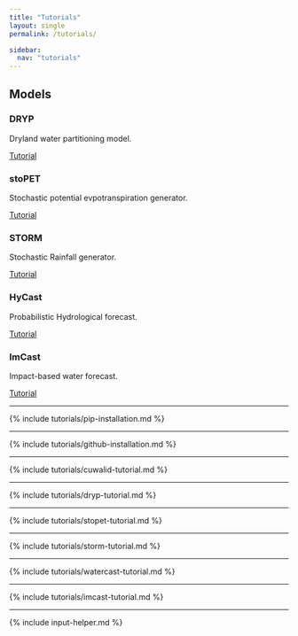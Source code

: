 ```yaml
---
title: "Tutorials"
layout: single
permalink: /tutorials/

sidebar:
  nav: "tutorials"
---
```


<link rel="stylesheet" href="{{ '/assets/css/model-card.css' | relative_url }}">

## Models

<div class="model-container">
  <div class="model-card">
    <h3>DRYP</h3>
    <p>Dryland water partitioning model.</p>
    <a href="/model-info/#dryp-tutorial" class="btn btn--primary">Tutorial</a>
  </div>
  <div class="model-card">
    <h3>stoPET</h3>
    <p>Stochastic potential evpotranspiration generator.</p>
    <a href="/model-info/#stopet-tutorial" class="btn btn--primary">Tutorial</a>
  </div>
  <div class="model-card">
    <h3>STORM</h3>
    <p>Stochastic Rainfall generator.</p>
    <a href="/model-info/#storm-tutorial" class="btn btn--primary">Tutorial</a>
  </div>
  <div class="model-card">
    <h3>HyCast</h3>
    <p>Probabilistic Hydrological forecast.</p>
    <a href="/model-info/#watercast-tutorial" class="btn btn--primary">Tutorial</a>
  </div>
  <div class="model-card">
    <h3>ImCast</h3>
    <p>Impact-based water forecast.</p>
    <a href="/model-info/#imcast-tutorial" class="btn btn--primary">Tutorial</a>
  </div>
</div>


---

{% include tutorials/pip-installation.md %}

---

{% include tutorials/github-installation.md %}

---

{% include tutorials/cuwalid-tutorial.md %}

---

{% include tutorials/dryp-tutorial.md %}

---

{% include tutorials/stopet-tutorial.md %}

---

{% include tutorials/storm-tutorial.md %}

---

{% include tutorials/watercast-tutorial.md %}

---

{% include tutorials/imcast-tutorial.md %}

---

{% include input-helper.md %}